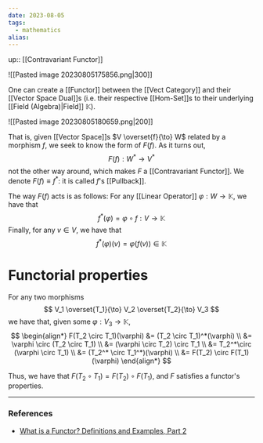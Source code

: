 ```yaml
---
date: 2023-08-05
tags:
  - mathematics
alias: 
---
```

up:: [[Contravariant Functor]]

![[Pasted image 20230805175856.png|300]]

One can create a [[Functor]] between the [[Vect Category]] and their [[Vector Space Dual]]s (i.e. their respective [[Hom-Set]]s to their underlying [[Field (Algebra)|Field]] $\mathbb{K}$).

![[Pasted image 20230805180659.png|200]]

That is, given [[Vector Space]]s $V \overset{f}{\to} W$ related by a morphism $f$, we seek to know the form of $F(f)$. As it turns out,
$$
F(f): W^* \to V^*
$$
not the other way around, which makes $F$ a [[Contravariant Functor]]. We denote $F(f) \equiv f^*$: it is called $f$'s [[Pullback]]. 

The way $F(f)$ acts is as follows: For any [[Linear Operator]] $\varphi: W \to \mathbb{K}$, we have that 
$$
f^*(\varphi) = \varphi \circ f: V \to \mathbb{K}
$$
Finally, for any $v \in V$, we have that
$$
f^*(\varphi)(v) = \varphi(f(v)) \in \mathbb{K}
$$
# Functorial properties
For any two morphisms 
$$
V_1 \overset{T_1}{\to} V_2 \overset{T_2}{\to} V_3
$$
we have that, given some $\varphi: V_3 \to \mathbb{K}$,
$$
\begin{align*}
F(T_2 \circ T_1)(\varphi) &= (T_2 \circ T_1)^*(\varphi) \\
&= \varphi \circ (T_2 \circ T_1) \\
&= (\varphi \circ T_2) \circ T_1 \\
&= T_2^*\circ (\varphi \circ T_1) \\
&= (T_2^* \circ T_1^*)(\varphi) \\
&= F(T_2) \circ F(T_1)(\varphi)
\end{align*}
$$

Thus, we have that $F(T_2 \circ T_1) = F(T_2) \circ F(T_1)$, and $F$ satisfies a functor's properties.

---
### References
- [What is a Functor? Definitions and Examples, Part 2](https://www.math3ma.com/blog/what-is-a-functor-part-2)